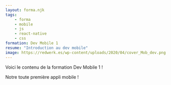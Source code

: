 ```yaml
---
layout: forma.njk
tags:
    - forma
    - mobile
    - js
    - react-native
    - css
formation: Dev Mobile 1
resume: "Introduction au dev mobile"
image: https://redwerk.es/wp-content/uploads/2020/04/cover_Mob_dev.png
---
```


Voici le contenu de la formation Dev Mobile 1 !

Notre toute première appli mobile !